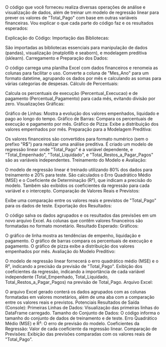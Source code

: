O código que você forneceu realiza diversas operações de análise e visualização de dados, além de treinar um modelo de regressão linear para prever os valores de "Total_Pago" com base em outras variáveis financeiras. Vou explicar o que cada parte do código faz e os resultados esperados:

Explicação do Código:
Importação das Bibliotecas:

São importadas as bibliotecas essenciais para manipulação de dados (pandas), visualização (matplotlib e seaborn), e modelagem preditiva (sklearn).
Carregamento e Preparação dos Dados:

O código carrega uma planilha Excel com dados financeiros e renomeia as colunas para facilitar o uso.
Converte a coluna de "Mes_Ano" para um formato datetime, agrupando os dados por mês e calculando as somas para várias categorias de despesas.
Cálculo de Percentuais:

Calcula os percentuais de execução (Percentual_Execucao) e de pagamento (Percentual_Pagamento) para cada mês, evitando divisão por zero.
Visualizações Gráficas:

Gráfico de Linhas: Mostra a evolução dos valores empenhados, liquidado e pago ao longo do tempo.
Gráfico de Barras: Compara os percentuais de execução e pagamento por mês.
Gráfico de Pizza: Exibe a distribuição dos valores empenhados por mês.
Preparação para a Modelagem Preditiva:

Os valores financeiros são convertidos para formato numérico (sem o prefixo "R$") para realizar uma análise preditiva.
É criado um modelo de regressão linear onde "Total_Pago" é a variável dependente, e "Total_Empenhado", "Total_Liquidado", e "Total_Restos_a_Pagar_Pagos" são as variáveis independentes.
Treinamento do Modelo e Avaliação:

O modelo de regressão linear é treinado utilizando 80% dos dados para treinamento e 20% para teste.
São calculados o Erro Quadrático Médio (MSE) e o Coeficiente de Determinação (R²), que indicam a precisão do modelo.
Também são exibidos os coeficientes da regressão para cada variável e o intercepto.
Comparação de Valores Reais e Previstos:

Exibe uma comparação entre os valores reais e previstos de "Total_Pago" para os dados de teste.
Exportação dos Resultados:

O código salva os dados agrupados e os resultados das previsões em um novo arquivo Excel. As colunas que contêm valores financeiros são formatadas no formato monetário.
Resultado Esperado:
Gráficos:

O gráfico de linha mostra as tendências de empenho, liquidação e pagamento.
O gráfico de barras compara os percentuais de execução e pagamento.
O gráfico de pizza exibe a distribuição dos valores empenhados por mês.
Avaliação do Modelo Preditivo:

O modelo de regressão linear fornecerá o erro quadrático médio (MSE) e o R², indicando a precisão da previsão de "Total_Pago".
Exibição dos coeficientes da regressão, indicando a importância de cada variável independente (Total_Empenhado, Total_Liquidado, Total_Restos_a_Pagar_Pagos) na previsão de Total_Pago.
Arquivo Excel:

O arquivo Excel gerado conterá os dados agrupados com as colunas formatadas em valores monetários, além de uma aba com a comparação entre os valores reais e previstos.
Potenciais Resultados de Saída (Console):
Primeiras Linhas de Dados: Visualização das primeiras linhas do DataFrame carregado.
Tamanho do Conjunto de Dados: O código informa o tamanho do conjunto de dados de treinamento e de teste.
Erro Quadrático Médio (MSE) e R²: O erro de previsão do modelo.
Coeficientes da Regressão: Valor de cada coeficiente da regressão linear.
Comparação de Previsões: Exibição das previsões comparadas com os valores reais de "Total_Pago".
